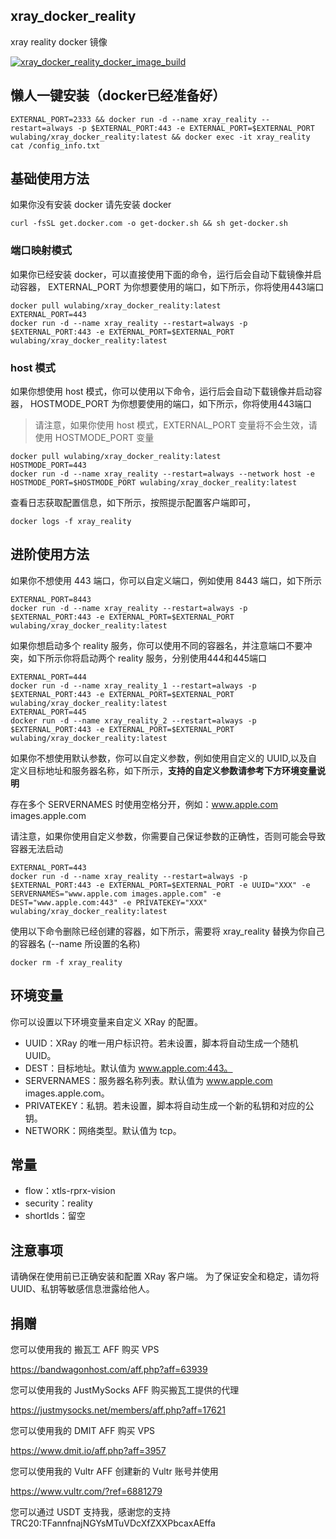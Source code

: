 ## xray_docker_reality
xray reality docker 镜像

[![xray_docker_reality_docker_image_build](https://github.com/wulabing/xray_docker/actions/workflows/xray_docker_reality.yml/badge.svg)](https://github.com/wulabing/xray_docker/actions/workflows/xray_docker_reality.yml)

## 懒人一键安装（docker已经准备好）
```
EXTERNAL_PORT=2333 && docker run -d --name xray_reality --restart=always -p $EXTERNAL_PORT:443 -e EXTERNAL_PORT=$EXTERNAL_PORT wulabing/xray_docker_reality:latest && docker exec -it xray_reality cat /config_info.txt
```

## 基础使用方法

如果你没有安装 docker 请先安装 docker

```
curl -fsSL get.docker.com -o get-docker.sh && sh get-docker.sh
```
### 端口映射模式
如果你已经安装 docker，可以直接使用下面的命令，运行后会自动下载镜像并启动容器，
EXTERNAL_PORT 为你想要使用的端口，如下所示，你将使用443端口

```
docker pull wulabing/xray_docker_reality:latest
EXTERNAL_PORT=443
docker run -d --name xray_reality --restart=always -p $EXTERNAL_PORT:443 -e EXTERNAL_PORT=$EXTERNAL_PORT wulabing/xray_docker_reality:latest
```

### host 模式
如果你想使用 host 模式，你可以使用以下命令，运行后会自动下载镜像并启动容器，
HOSTMODE_PORT 为你想要使用的端口，如下所示，你将使用443端口
>请注意，如果你使用 host 模式，EXTERNAL_PORT 变量将不会生效，请使用 HOSTMODE_PORT 变量

```
docker pull wulabing/xray_docker_reality:latest
HOSTMODE_PORT=443
docker run -d --name xray_reality --restart=always --network host -e HOSTMODE_PORT=$HOSTMODE_PORT wulabing/xray_docker_reality:latest
```


查看日志获取配置信息，如下所示，按照提示配置客户端即可，

```
docker logs -f xray_reality 
```

## 进阶使用方法
如果你不想使用 443 端口，你可以自定义端口，例如使用 8443 端口，如下所示

```
EXTERNAL_PORT=8443
docker run -d --name xray_reality --restart=always -p $EXTERNAL_PORT:443 -e EXTERNAL_PORT=$EXTERNAL_PORT wulabing/xray_docker_reality:latest
```

如果你想启动多个 reality 服务，你可以使用不同的容器名，并注意端口不要冲突，如下所示你将启动两个 reality 服务，分别使用444和445端口

```
EXTERNAL_PORT=444
docker run -d --name xray_reality_1 --restart=always -p $EXTERNAL_PORT:443 -e EXTERNAL_PORT=$EXTERNAL_PORT wulabing/xray_docker_reality:latest
EXTERNAL_PORT=445
docker run -d --name xray_reality_2 --restart=always -p $EXTERNAL_PORT:443 -e EXTERNAL_PORT=$EXTERNAL_PORT wulabing/xray_docker_reality:latest
```

如果你不想使用默认参数，你可以自定义参数，例如使用自定义的 UUID,以及自定义目标地址和服务器名称，如下所示，**支持的自定义参数请参考下方环境变量说明**

存在多个 SERVERNAMES 时使用空格分开，例如：www.apple.com images.apple.com

请注意，如果你使用自定义参数，你需要自己保证参数的正确性，否则可能会导致容器无法启动
```
EXTERNAL_PORT=443
docker run -d --name xray_reality --restart=always -p $EXTERNAL_PORT:443 -e EXTERNAL_PORT=$EXTERNAL_PORT -e UUID="XXX" -e SERVERNAMES="www.apple.com images.apple.com" -e DEST="www.apple.com:443" -e PRIVATEKEY="XXX" wulabing/xray_docker_reality:latest
```

使用以下命令删除已经创建的容器，如下所示，需要将 xray_reality 替换为你自己的容器名 (--name 所设置的名称)

```
docker rm -f xray_reality
```


## 环境变量
你可以设置以下环境变量来自定义 XRay 的配置。
* UUID：XRay 的唯一用户标识符。若未设置，脚本将自动生成一个随机 UUID。
* DEST：目标地址。默认值为 www.apple.com:443。
* SERVERNAMES：服务器名称列表。默认值为 www.apple.com images.apple.com。
* PRIVATEKEY：私钥。若未设置，脚本将自动生成一个新的私钥和对应的公钥。
* NETWORK：网络类型。默认值为 tcp。

## 常量
* flow：xtls-rprx-vision
* security：reality
* shortIds：留空

## 注意事项
请确保在使用前已正确安装和配置 XRay 客户端。
为了保证安全和稳定，请勿将 UUID、私钥等敏感信息泄露给他人。

## 捐赠

您可以使用我的 搬瓦工 AFF 购买 VPS

https://bandwagonhost.com/aff.php?aff=63939

您可以使用我的 JustMySocks AFF 购买搬瓦工提供的代理

https://justmysocks.net/members/aff.php?aff=17621

您可以使用我的 DMIT AFF 购买 VPS

https://www.dmit.io/aff.php?aff=3957

您可以使用我的 Vultr AFF 创建新的 Vultr 账号并使用

https://www.vultr.com/?ref=6881279

您可以通过 USDT 支持我，感谢您的支持
TRC20:TFannfnajNGYsMTuVDcXfZXXPbcaxAEffa

